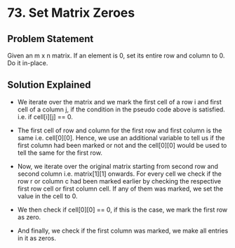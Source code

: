 # 73. Set Matrix Zeroes

## Problem Statement

Given an m x n matrix. If an element is 0, set its entire row and column to 0. Do it in-place.

## Solution Explained

- We iterate over the matrix and we mark the first cell of a row i and first cell of a column j, if the condition in the pseudo code above is satisfied. i.e. if cell[i][j] == 0.

- The first cell of row and column for the first row and first column is the same i.e. cell[0][0]. Hence, we use an additional variable to tell us if the first column had been marked or not and the cell[0][0] would be used to tell the same for the first row.

- Now, we iterate over the original matrix starting from second row and second column i.e. matrix[1][1] onwards. For every cell we check if the row r or column c had been marked earlier by checking the respective first row cell or first column cell. If any of them was marked, we set the value in the cell to 0.

- We then check if cell[0][0] == 0, if this is the case, we mark the first row as zero.

- And finally, we check if the first column was marked, we make all entries in it as zeros.
